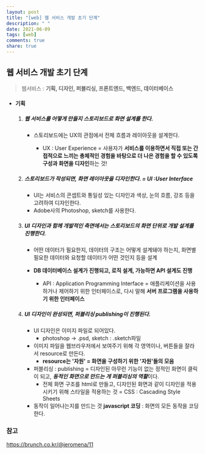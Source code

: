 ```yaml
---
layout: post
title: "[web] 웹 서비스 개발 초기 단계"
description: " "
date: 2021-06-09
tags: [web]
comments: true
share: true
---
```


## 웹 서비스 개발 초기 단계

> 웹서비스 : **기획, 디자인, 퍼블리싱, 프론트엔드, 백엔드, 데이터베이스**

* #### 기획

  1. ##### 웹 서비스를 어떻게 만들지 **스토리보드로 화면 설계를 한다.**

     * 스토리보드에는 UX의 관점에서 전체 흐름과 레이아웃을 설계한다.

       * UX : User Experience = 사용자가 **서비스를 이용하면서 직접 또는 간접적으로 느끼는 총체적인 경험을 바탕으로 더 나은 경험을 할 수 있도록 구성과 화면을 디자인**하는 것!

       

  2. ##### 스토리보드가 작성되면, 화면 레이아웃을 디자인한다. = UI :User Interface

     * UI는 서비스의 콘셉트와 통일성 있는 디자인과 색상, 눈의 흐름, 강조 등을 고려하여 디자인한다.
     * Adobe사의 Photoshop, sketch를 사용한다.

     

  3. ##### UI 디자인과 함께 개발적인 측면에서는 스토리보드의 화면 단위로 개발 설계를 진행한다.

     * 어떤 데이터가 필요한지, 데이터의 구조는 어떻게 설계돼야 하는지, 화면별 필요한 데이터와 요청할 데이터가 어떤 것인지 등을 설계

     * **DB 데이터베이스 설계가 진행되고, 로직 설계, 가능하면 API 설계도 진행**

       * API : Application Programming Interface = 애플리케이션을 사용하거나 제어하기 위한 인터페이스로, 다시 말해 **서버 프로그램을 사용하기 위한 인터페이스**

       

  4. ##### UI 디자인이 완성되면, 퍼블리싱 publishing이 진행된다.

     * UI 디자인은 이미지 파일로 되어있다.
       * photoshop -> .psd, sketch : .sketch파일
     * 이미지 파일을 웹브라우저에서 보여주기 위해 각 영역이나, 버튼들을 잘라서 resource로 만든다.
       * **resource는 '자원' = 화면을 구성하기 위한 '자원'들의 모음**
     * 퍼블리싱 : publishing = 디자인된 아무런 기능이 없는 정적인 화면이 클릭이 되고, ***동적인 화면으로 만드는 게 퍼블리싱의 역활***이다.
       * 전체 화면 구조를 html로 만들고, 디자인된 화면과 같이 디자인을 적용시키기 위해 스타일을 적용하는 것 = CSS : Cascading Style Sheets
     * 동작이 일어나는지를 만드는 것 **javascript 코딩** : 화면의 모든 동작을 코딩한다.



### 참고

https://brunch.co.kr/@jeromena/11